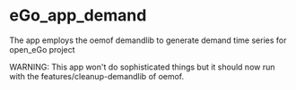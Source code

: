 # eGo_app_demand
The app employs the oemof demandlib to generate demand time series for open_eGo project

WARNING: This app won't do sophisticated things but it should now run with the features/cleanup-demandlib of oemof.
